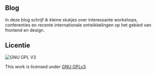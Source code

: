 <h2>Blog</h2>
In deze blog schrijf ik kleine stukjes over interessante workshops, conferenties en recente internationale ontwikkelingen op het gebied van frontend en design. 



## Licentie

![GNU GPL V3](https://www.gnu.org/graphics/gplv3-127x51.png)

This work is licensed under [GNU GPLv3](./LICENSE).
